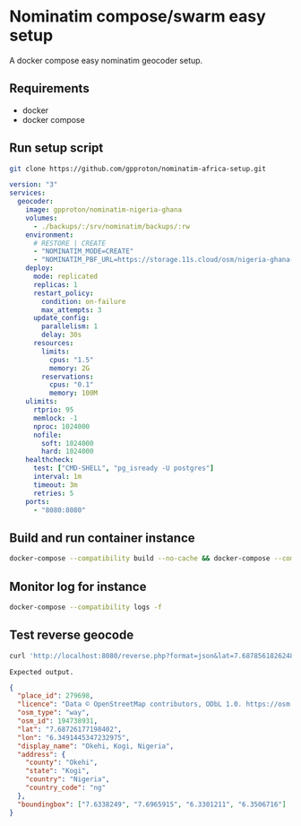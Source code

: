 # Nominatim compose/swarm easy setup

A docker compose easy nominatim geocoder setup.

## Requirements

- docker
- docker compose

## Run setup script

```bash
git clone https://github.com/gpproton/nominatim-africa-setup.git
```

```yml
version: "3"
services:
  geocoder:
    image: gpproton/nominatim-nigeria-ghana
    volumes:
      - ./backups/:/srv/nominatim/backups/:rw
    environment:
      # RESTORE | CREATE
      - "NOMINATIM_MODE=CREATE"
      - "NOMINATIM_PBF_URL=https://storage.11s.cloud/osm/nigeria-ghana-2021-06.osm.pbf"
    deploy:
      mode: replicated
      replicas: 1
      restart_policy:
        condition: on-failure
        max_attempts: 3
      update_config:
        parallelism: 1
        delay: 30s
      resources:
        limits:
          cpus: "1.5"
          memory: 2G
        reservations:
          cpus: "0.1"
          memory: 100M
    ulimits:
      rtprio: 95
      memlock: -1
      nproc: 1024000
      nofile:
        soft: 1024000
        hard: 1024000
    healthcheck:
      test: ["CMD-SHELL", "pg_isready -U postgres"]
      interval: 1m
      timeout: 3m
      retries: 5
    ports:
      - "8080:8080"
```

## Build and run container instance

```bash
docker-compose --compatibility build --no-cache && docker-compose --compatibility up -d
```

## Monitor log for instance

```bash
docker-compose --compatibility logs -f
```

## Test reverse geocode

```bash
curl 'http://localhost:8080/reverse.php?format=json&lat=7.6878561826248&lon=6.3472389957393&zoom=16'
```

`Expected output.`

```json
{
  "place_id": 279698,
  "licence": "Data © OpenStreetMap contributors, ODbL 1.0. https://osm.org/copyright",
  "osm_type": "way",
  "osm_id": 194738931,
  "lat": "7.68726177198402",
  "lon": "6.3491445347232975",
  "display_name": "Okehi, Kogi, Nigeria",
  "address": {
    "county": "Okehi",
    "state": "Kogi",
    "country": "Nigeria",
    "country_code": "ng"
  },
  "boundingbox": ["7.6338249", "7.6965915", "6.3301211", "6.3506716"]
}
```
